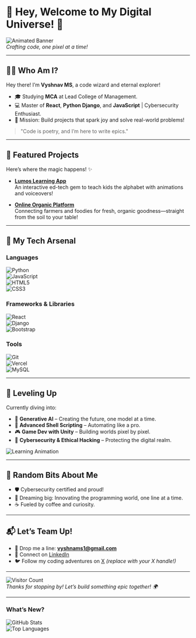 # 👋 Hey, Welcome to My Digital Universe! 🚀

![Animated Banner](https://media.giphy.com/media/hvRJCLFzcasrR4ia7z/giphy.gif)  
*Crafting code, one pixel at a time!*

---

## 👨‍💻 Who Am I?
Hey there! I’m **Vyshnav MS**, a code wizard and eternal explorer!  
- 🎓 Studying **MCA** at Lead College of Management.  
- 💻 Master of **React**, **Python Django**, and **JavaScript** | Cybersecurity Enthusiast.  
- 🌟 Mission: Build projects that spark joy and solve real-world problems!  

> "Code is poetry, and I’m here to write epics."  

---

## 🚀 Featured Projects
Here’s where the magic happens! ✨  
- **[Lumos Learning App](https://github.com/Vyshnav-ms/Lumos-learning-app)**  
  An interactive ed-tech gem to teach kids the alphabet with animations and voiceovers!  

- **[Online Organic Platform](https://github.com/your-repo-link)**  
  Connecting farmers and foodies for fresh, organic goodness—straight from the soil to your table!  

---

## 🔧 My Tech Arsenal
### Languages  
![Python](https://img.shields.io/badge/Python-3776AB?style=for-the-badge&logo=python&logoColor=white&labelColor=2C2C2C)  
![JavaScript](https://img.shields.io/badge/JavaScript-F7DF1E?style=for-the-badge&logo=javascript&logoColor=black&labelColor=2C2C2C)  
![HTML5](https://img.shields.io/badge/HTML5-E34F26?style=for-the-badge&logo=html5&logoColor=white&labelColor=2C2C2C)  
![CSS3](https://img.shields.io/badge/CSS3-1572B6?style=for-the-badge&logo=css3&logoColor=white&labelColor=2C2C2C)  

### Frameworks & Libraries  
![React](https://img.shields.io/badge/React-61DAFB?style=for-the-badge&logo=react&logoColor=black&labelColor=2C2C2C)  
![Django](https://img.shields.io/badge/Django-092E20?style=for-the-badge&logo=django&logoColor=white&labelColor=2C2C2C)  
![Bootstrap](https://img.shields.io/badge/Bootstrap-7952B3?style=for-the-badge&logo=bootstrap&logoColor=white&labelColor=2C2C2C)  

### Tools  
![Git](https://img.shields.io/badge/Git-F05032?style=for-the-badge&logo=git&logoColor=white&labelColor=2C2C2C)  
![Vercel](https://img.shields.io/badge/Vercel-000000?style=for-the-badge&logo=vercel&logoColor=white&labelColor=2C2C2C)  
![MySQL](https://img.shields.io/badge/MySQL-4479A1?style=for-the-badge&logo=mysql&logoColor=white&labelColor=2C2C2C)  

---

## 🌱 Leveling Up  
Currently diving into:  
- 🤖 **Generative AI** – Creating the future, one model at a time.  
- 🐚 **Advanced Shell Scripting** – Automating like a pro.  
- 🎮 **Game Dev with Unity** – Building worlds pixel by pixel.  
- 🔐 **Cybersecurity & Ethical Hacking** – Protecting the digital realm.  

![Learning Animation](https://media.giphy.com/media/26tPghhb310QV0Lnq/giphy.gif)  

---

## 🌟 Random Bits About Me  
- 🛡️ Cybersecurity certified and proud!  
- 🎯 Dreaming big: Innovating the programming world, one line at a time.  
- ☕ Fueled by coffee and curiosity.  

---

## 📬 Let’s Team Up!  
- 📧 Drop me a line: **vyshnams1@gmail.com**  
- 💼 Connect on [LinkedIn](https://www.linkedin.com/in/vyshnav-m-s)  
- 🐦 Follow my coding adventures on [X](https://x.com/your-handle) *(replace with your X handle!)*  

---

![Visitor Count](https://komarev.com/ghpvc/?username=Vyshnav-ms&color=brightgreen&style=flat-square)  
*Thanks for stopping by! Let’s build something epic together! 🌍*

---

### What’s New?  
![GitHub Stats](https://github-readme-stats.vercel.app/api?username=Vyshnav-ms&show_icons=true&theme=radical&hide_border=true)  
![Top Languages](https://github-readme-stats.vercel.app/api/top-langs/?username=Vyshnav-ms&layout=compact&theme=radical&hide_border=true)  
